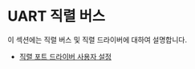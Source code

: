 # UART 직렬 버스

이 섹션에는 직렬 버스 및 직렬 드라이버에 대하여 설명합니다.

* [직렬 포트 드라이버 사용자 설정](../uart/user_configurable_serial_driver.md)

